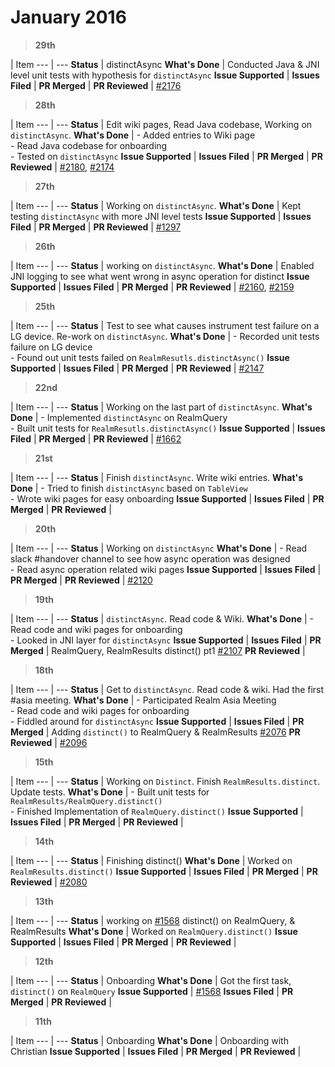 # January 2016

> **29th**

  | Item
--- | --- 
**Status** | distinctAsync
**What's Done** | Conducted Java & JNI level unit tests with hypothesis for `distinctAsync`
**Issue Supported** | 
**Issues Filed** | 
**PR Merged** | 
**PR Reviewed** | <a href="https://github.com/realm/realm-java/pull/2176">#2176</a>

> **28th**

  | Item
--- | --- 
**Status** |  Edit wiki pages, Read Java codebase, Working on `distinctAsync`.
**What's Done** | - Added entries to Wiki page<br/>- Read Java codebase for onboarding<br/>- Tested on `distinctAsync`
**Issue Supported** | 
**Issues Filed** | 
**PR Merged** | 
**PR Reviewed** | <a href="https://github.com/realm/realm-java/pull/2180">#2180</a>, <a href="https://github.com/realm/realm-java/pull/2174">#2174</a>

> **27th**

  | Item
--- | --- 
**Status** | Working on `distinctAsync`.
**What's Done** | Kept testing `distinctAsync` with more JNI level tests
**Issue Supported** | 
**Issues Filed** | 
**PR Merged** | 
**PR Reviewed** | <a href="https://github.com/realm/realm-java/pull/1297">#1297</a>

> **26th**

  | Item
--- | --- 
**Status** | working on `distinctAsync`.
**What's Done** | Enabled JNI logging to see what went wrong in async operation for distinct
**Issue Supported** | 
**Issues Filed** | 
**PR Merged** | 
**PR Reviewed** | <a href="https://github.com/realm/realm-java/pull/2160">#2160</a>, <a href="https://github.com/realm/realm-java/pull/2159">#2159</a>

> **25th**

  | Item
--- | --- 
**Status** | Test to see what causes instrument test failure on a LG device. Re-work on `distinctAsync`.
**What's Done** | - Recorded unit tests failure on LG device<br/>- Found out unit tests failed on `RealmResutls.distinctAsync()`
**Issue Supported** | 
**Issues Filed** | 
**PR Merged** | 
**PR Reviewed** | <a href="https://github.com/realm/realm-java/pull/2147">#2147</a>

> **22nd**

  | Item
--- | --- 
**Status** | Working on the last part of `distinctAsync`.
**What's Done** | - Implemented `distinctAsync` on RealmQuery<br/>- Built unit tests for `RealmResutls.distinctAsync()`
**Issue Supported** | 
**Issues Filed** | 
**PR Merged** | 
**PR Reviewed** | <a href="https://github.com/realm/realm.io/pull/1662">#1662</a>

> **21st**

  | Item
--- | --- 
**Status** | Finish `distinctAsync`. Write wiki entries.
**What's Done** | - Tried to finish `distinctAsync` based on `TableView`<br/>- Wrote wiki pages for easy onboarding
**Issue Supported** | 
**Issues Filed** | 
**PR Merged** | 
**PR Reviewed** | 

> **20th**

  | Item
--- | --- 
**Status** | Working on `distinctAsync`
**What's Done** | - Read slack #handover channel to see how async operation was designed<br/>- Read async operation related wiki pages
**Issue Supported** | 
**Issues Filed** | 
**PR Merged** | 
**PR Reviewed** | <a href="https://github.com/realm/realm-java/pull/2120">#2120</a>

> **19th**

  | Item
--- | --- 
**Status** | `distinctAsync`. Read code & Wiki.
**What's Done** | - Read code and wiki pages for onboarding<br/>- Looked in JNI layer for `distinctAsync`
**Issue Supported** | 
**Issues Filed** | 
**PR Merged** | RealmQuery, RealmResults distinct() pt1 <a href="https://github.com/realm/realm-java/pull/2107">#2107</a>
**PR Reviewed** | 

> **18th**

  | Item
--- | --- 
**Status** | Get to `distinctAsync`. Read code & wiki. Had the first #asia meeting.
**What's Done** | - Participated Realm Asia Meeting<br/>- Read code and wiki pages for onboarding<br/>- Fiddled around for `distinctAsync`
**Issue Supported** | 
**Issues Filed** | 
**PR Merged** | Adding `distinct()` to RealmQuery & RealmResults <a href="https://github.com/realm/realm-java/pull/2076">#2076</a>
**PR Reviewed** | <a href="https://github.com/realm/realm-java/pull/2096">#2096</a>

> **15th**

  | Item
--- | --- 
**Status** | Working on `Distinct`. Finish `RealmResults.distinct`. Update tests.
**What's Done** | - Built unit tests for `RealmResults/RealmQuery.distinct()`<br/>- Finished Implementation of `RealmQuery.distinct()`
**Issue Supported** | 
**Issues Filed** | 
**PR Merged** | 
**PR Reviewed** | 

> **14th**

  | Item
--- | --- 
**Status** | Finishing distinct()
**What's Done** | Worked on `RealmResults.distinct()`
**Issue Supported** | 
**Issues Filed** | 
**PR Merged** | 
**PR Reviewed** | <a href="https://github.com/realm/realm-java/pull/2080">#2080</a>

> **13th**

  | Item
--- | --- 
**Status** | working on <a href="https://github.com/realm/realm-java/issues/1568">#1568</a> distinct() on RealmQuery, & RealmResults
**What's Done** | Worked on `RealmQuery.distinct()`
**Issue Supported** | 
**Issues Filed** | 
**PR Merged** | 
**PR Reviewed** | 

> **12th**

  | Item
--- | --- 
**Status** | Onboarding
**What's Done** | Got the first task, `distinct()` on `RealmQuery`
**Issue Supported** | <a href="https://github.com/realm/realm-java/issues/1568">#1568</a>
**Issues Filed** | 
**PR Merged** | 
**PR Reviewed** | 

> **11th**

  | Item
--- | --- 
**Status** | Onboarding
**What's Done** | Onboarding with Christian
**Issue Supported** | 
**Issues Filed** | 
**PR Merged** | 
**PR Reviewed** | 
